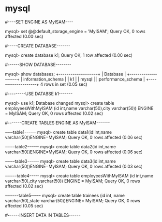 # mysql
#----SET ENGINE AS MyISAM----

mysql> set @@default_storage_engine = 'MyISAM';
Query OK, 0 rows affected (0.00 sec)

#-----CREATE DATABASE-------

mysql> create database k1;
Query OK, 1 row affected (0.00 sec)

#------SHOW DATABASE--------

mysql> show databases;
+--------------------+
| Database           |
+--------------------+
| information_schema |
| k1                 |
| mysql              |
| performance_schema |
+--------------------+
4 rows in set (0.05 sec)

#---------USE DATABSE k1-------

mysql> use k1;
Database changed
mysql> create table employeesWithMyISAM (id int,name varchar(50),city varchar(50)) ENGINE = MyISAM;
Query OK, 0 rows affected (0.02 sec)

#-------CREATE TABLES ENGINE AS MyISAM-------

----table1------
mysql> create table data1(id int,name varchar(50))ENGINE=MyISAM;
Query OK, 0 rows affected (0.06 sec)

-----table2------
mysql> create table data2(id int,name varchar(50))ENGINE=MyISAM;
Query OK, 0 rows affected (0.06 sec)

-----table3------
mysql> create table data3(id int,name varchar(50))ENGINE=MyISAM;
Query OK, 0 rows affected (0.03 sec)

------table4-----
mysql> create table employeesWithMyISAM (id int,name varchar(50),city varchar(50)) ENGINE = MyISAM;
Query OK, 0 rows affected (0.02 sec)

-------table5-----
mysql> create table trainees (id int, name varchar(50),state varchar(50))ENGINE= MyISAM;
Query OK, 0 rows affected (0.05 sec)

#------INSERT DATA IN TABLES------
